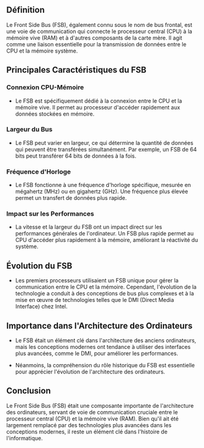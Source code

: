 

## Définition
Le Front Side Bus (FSB), également connu sous le nom de bus frontal, est une voie de communication qui connecte le processeur central (CPU) à la mémoire vive (RAM) et à d'autres composants de la carte mère. Il agit comme une liaison essentielle pour la transmission de données entre le CPU et la mémoire système.

## Principales Caractéristiques du FSB

### Connexion CPU-Mémoire
- Le FSB est spécifiquement dédié à la connexion entre le CPU et la mémoire vive. Il permet au processeur d'accéder rapidement aux données stockées en mémoire.

### Largeur du Bus
- Le FSB peut varier en largeur, ce qui détermine la quantité de données qui peuvent être transférées simultanément. Par exemple, un FSB de 64 bits peut transférer 64 bits de données à la fois.

### Fréquence d'Horloge
- Le FSB fonctionne à une fréquence d'horloge spécifique, mesurée en mégahertz (MHz) ou en gigahertz (GHz). Une fréquence plus élevée permet un transfert de données plus rapide.

### Impact sur les Performances
- La vitesse et la largeur du FSB ont un impact direct sur les performances générales de l'ordinateur. Un FSB plus rapide permet au CPU d'accéder plus rapidement à la mémoire, améliorant la réactivité du système.

## Évolution du FSB

- Les premiers processeurs utilisaient un FSB unique pour gérer la communication entre le CPU et la mémoire. Cependant, l'évolution de la technologie a conduit à des conceptions de bus plus complexes et à la mise en œuvre de technologies telles que le DMI (Direct Media Interface) chez Intel.

## Importance dans l'Architecture des Ordinateurs

- Le FSB était un élément clé dans l'architecture des anciens ordinateurs, mais les conceptions modernes ont tendance à utiliser des interfaces plus avancées, comme le DMI, pour améliorer les performances.

- Néanmoins, la compréhension du rôle historique du FSB est essentielle pour apprécier l'évolution de l'architecture des ordinateurs.

## Conclusion
Le Front Side Bus (FSB) était une composante importante de l'architecture des ordinateurs, servant de voie de communication cruciale entre le processeur central (CPU) et la mémoire vive (RAM). Bien qu'il ait été largement remplacé par des technologies plus avancées dans les conceptions modernes, il reste un élément clé dans l'histoire de l'informatique.